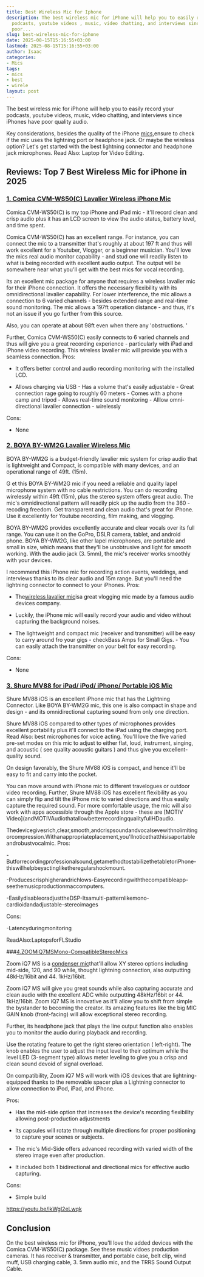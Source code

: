 ```yaml
---
title: Best Wireless Mic for Iphone
description: The best wireless mic for iPhone will help you to easily record your
  podcasts, youtube videos , music, video chatting, and interviews since iPhones have
  poor...
slug: best-wireless-mic-for-iphone
date: 2025-08-15T15:16:55+03:00
lastmod: 2025-08-15T15:16:55+03:00
author: Isaac
categories:
- Mics
tags:
- mics
- best
- wirele
layout: post
---
```

The best wireless mic for iPhone will help you to easily record your podcasts, youtube videos, music, video chatting, and interviews since iPhones have poor quality audio.

Key considerations, besides the quality of the iPhone [mics](https://pestpolicy.com/best-wireless-lavalier-mic-for-dslr/),ensure to check if the mic uses the lightning port or headphone jack. Or maybe the wireless option? Let's get started with the best lightning connector and headphone jack microphones. Read Also: Laptop for Video Editing.

##  Reviews: Top 7 Best Wireless Mic for iPhone in 2025

###  [1. Comica CVM-WS50(C) Lavalier Wireless iPhone Mic](https://www.amazon.com/dp/B078JPPT3N/?tag=p-policy-20)

Comica CVM-WS50(C) is my top iPhone and iPad mic - it'll record clean and crisp audio plus it has an LCD screen to view the audio status, battery level, and time spent.

Comica CVM-WS50(C) has an excellent range. For instance, you can connect the mic to a transmitter that's roughly at about 197 ft and thus will work excellent for a Youtuber, Vlogger, or a beginner musician. You'll love the mics real audio monitor capability - and stud one will readily listen to what is being recorded with excellent audio output. The output will be somewhere near what you'll get with the best mics for vocal recording.

Its an excellent mic package for anyone that requires a wireless lavalier mic for their iPhone connection. It offers the necessary flexibility with its omnidirectional lavalier capability. For lower interference, the mic allows a connection to 6 varied channels - besides extended range and real-time sound monitoring. The mic allows a 197ft operation distance - and thus, it's not an issue if you go further from this source.

Also, you can operate at about 98ft even when there any 'obstructions. '

Further, Comica CVM-WS50(C) easily connects to 6 varied channels and thus will give you a great recording experience - particularly with iPad and iPhone video recording. This wireless lavalier mic will provide you with a seamless connection.
Pros:

- It offers better control and audio recording monitoring with the installed LCD.

- Allows charging via USB - Has a volume that's easily adjustable - Great connection rage going to roughly 60 meters - Comes with a phone camp and tripod - Allows real-time sound monitoring - Alllow omni-directional lavalier connection - wirelessly

Cons:

- None

###  [2. BOYA BY-WM2G Lavalier Wireless Mic](https://www.amazon.com/dp/B07GSWG9VH/?tag=p-policy-20)

BOYA BY-WM2G is a budget-friendly lavalier mic system for crisp audio that is lightweight and Compact, is compatible with many devices, and an operational range of 49ft. (15m).

G et this BOYA BY-WM2G mic if you need a reliable and quality lapel microphone system with no cable restrictions. You can do recording wirelessly within 49ft (15m), plus the stereo system offers great audio. The mic's omnidirectional pattern will readily pick up the audio from the 360 - recoding freedom. Get transparent and clean audio that's great for iPhone. Use it excellently for Youtube recording, film making, and vlogging.

BOYA BY-WM2G provides excellently accurate and clear vocals over its full range. You can use it on the GoPro, DSLR camera, tablet, and android phone. BOYA BY-WM2G, like other lapel microphones, are portable and small in size, which means that they'll be unobtrusive and light for smooth working. With the audio jack (3. 5mm), the mic's receiver works smoothly with your devices.

I recommend this iPhone mic for recording action events, weddings, and interviews thanks to its clear audio and 15m range. But you'll need the lightning connector to connect to your iPhones.
Pros:

- The[wireless lavalier mic](https://pestpolicy.com/best-wireless-lavalier-mic-for-dslr/)isa great vlogging mic made by a famous audio devices company.

- Luckily, the iPhone mic will easily record your audio and video without capturing the background noises.

- The lightweight and compact mic (receiver and transmitter) will be easy to carry around fro your gigs - checkBass Amps for Small Gigs. - You can easily attach the transmitter on your belt for easy recording.

Cons:

- None

###  [3. Shure MV88 for iPad/ iPod/ iPhone/ Portable iOS Mic](https://www.amazon.com/dp/B010W6W8OW/?tag=p-policy-20)

Shure MV88 iOS is an excellent iPhone mic that has the Lightning Connector. Like BOYA BY-WM2G mic, this one is also compact in shape and design - and its omnidirectional capturing sound from only one direction.

Shure MV88 iOS compared to other types of microphones provides excellent portability plus it'll connect to the iPad using the charging port. Read Also: best microphones for voice acting. You'll love the five varied pre-set modes on this mic to adjust to either flat, loud, instrument, singing, and acoustic ( see quality acoustic guitars ) and thus give you excellent-quality sound.

On design favorably, the Shure MV88 iOS is compact, and hence it'll be easy to fit and carry into the pocket.

You can move around with iPhone mic to different travelogues or outdoor video recording. Further, Shure MV88 iOS has excellent flexibility as you can simply flip and tilt the iPhone mic to varied directions and thus easily capture the required sound. For more comfortable usage, the mic will also work with apps accessible through the Apple store - these are [MOTIV Video](andMOTIVAudiothatallowbetterrecordingqualityfullHDaudio.

Thedevicegivesrich,clear,smooth,andcrispsoundandvocalsevewithnolimitingorcompression.Withanappropriateplacement,you'llnoticethatthisisaportableandrobustvocalmic.
Pros:

-Butforrecordingprofessionalsound,getamethodtostabilizethetabletoriPhone-thiswillhelpbeyactingliketheregularshockmount.

-Producescrisphigherandrichlows-Easyrecordingwiththecompatibleapp-seethemusicproductionmaccomputers.

-EasilydisableoradjusttheDSP-Itsamulti-patternlikemono-cardioidandadjustable-stereoimages

Cons:

-Latencyduringmonitoring

ReadAlso:LaptopsforFLStudio

###[4.ZOOMiQ7MSMono-CompatibleStereoMics](https://www.amazon.com/dp/B00M6HX12E/?tag=p-policy-20)

Zoom iQ7 MS is a [condenser mic](https://pestpolicy.com/best-condenser-mics-under-300/)that'll allow XY stereo options including mid-side, 120, and 90 while, thought lightning connection, also outputting 48kHz/16bit and 44. 1kHz/16bit.

Zoom iQ7 MS will give you great sounds while also capturing accurate and clean audio with the excellent ADC while outputting 48kHz/16bit or 44. 1kHz/16bit. Zoom iQ7 MS is innovative as it'll allow you to shift from simple the bystander to becoming the creator. Its amazing features like the big MIC GAIN knob (front-facing) will allow exceptional stereo recording.

Further, its headphone jack that plays the line output function also enables you to monitor the audio during playback and recording.

Use the rotating feature to get the right stereo orientation ( left-right). The knob enables the user to adjust the input level to their optimum while the level LED (3-segment type) allows meter leveling to give you a crisp and clean sound devoid of signal overload.

On compatibility, Zoom iQ7 MS will work with iOS devices that are lightning-equipped thanks to the removable spacer plus a Lightning connector to allow connection to iPod, iPad, and iPhone.

Pros:

- Has the mid-side option that increases the device's recording flexibility allowing post-production adjustments

- Its capsules will rotate through multiple directions for proper positioning to capture your scenes or subjects.

- The mic's Mid-Side offers advanced recording with varied width of the stereo image even after production.

- It included both 1 bidirectional and directional mics for effective audio capturing.

Cons:

- Simple build

https://youtu.be/ikWgl2eLwqk

##  Conclusion

On the best wireless mic for iPhone, you'll love the added devices with the Comica CVM-WS50(C) package. See these music vidoes production cameras. It has receiver & transmitter, and portable case, belt clip, wind muff, USB charging cable, 3. 5mm audio mic, and the TRRS Sound Output Cable.

